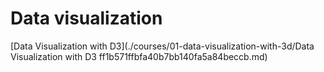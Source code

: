 # Data visualization

[Data Visualization with D3](./courses/01-data-visualization-with-3d/Data Visualization with D3 ff1b571ffbfa40b7bb140fa5a84beccb.md)

